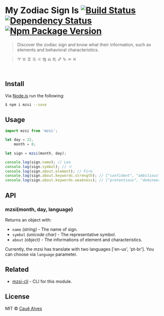 # My Zodiac Sign Is [![Build Status](https://travis-ci.org/ceasbz/mzsi.svg?branch=master)](https://travis-ci.org/ceasbz/mzsi) [![Dependency Status](https://david-dm.org/ceasbz/mzsi.svg?style=flat-square)](https://david-dm.org/ceasbz/mzsi) [![Npm Package Version](https://img.shields.io/npm/v/mzsi.svg?style=flat-square)](https://www.npmjs.org/package/mzsi)

> Discover the zodiac sign and know what their information, such as elements and behavioral characteristics.

> :aries: :taurus: :gemini: :cancer: :leo: :virgo: :libra: :scorpius: :sagittarius: :capricorn: :aquarius: :pisces:

<br />

## Install 

Via [Node.js](https://nodejs.org) run the following:
```bash
$ npm i mzsi --save
```

## Usage
```js
import mzsi from 'mzsi';

let day = 22,
    month = 8;
    
let sign = mzsi(month, day);

console.log(sign.name); // Leo
console.log(sign.symbol); // ♌
console.log(sign.about.element); // Fire
console.log(sign.about.keywords.strength); // ["confident", "ambitious", "generous", "loyal", "encouraging"]
console.log(sign.about.keywords.weakness); // ["pretentious", "domineering", "melodramatic", "stubborn", "vain"]
```

## API

### mzsi(month, day, language)

Returns an object with:

- `name` *(string)* - The name of sign.
- `symbol` *(unicode char)* - The representative symbol.
- `about` *(object)* - The informations of element and characteristics.


Currently, the mzsi has translate with two languages ['en-us', 'pt-br']. You can choose via `language` parameter.

## Related
- [mzsi-cli](https://github.com/ceasbz/mzsi-cli) - CLI for this module.

## License

MIT © [Cauê Alves](./LICENSE)
